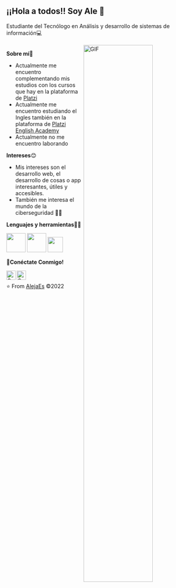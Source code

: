 <h2>¡¡Hola a todos!! Soy Ale 👋</h2>
Estudiante del Tecnólogo en Análisis y desarrollo de sistemas de información💻<br><br>
    <img align="right" width="60%"   alt="GIF" src="https://res.cloudinary.com/practicaldev/image/fetch/s--2bZIjPGC--/c_limit%2Cf_auto%2Cfl_progressive%2Cq_66%2Cw_880/https://dev-to-uploads.s3.amazonaws.com/i/d4tvukbt5mra37cvwklk.gif" />

**Sobre mí**👩
- Actualmente me encuentro complementando mis estudios con los cursos que hay en la plataforma de [Platzi](https://platzi.com "Platzi")
- Actualmente me encuentro estudiando el Ingles también en la plataforma de [Platzi English Academy](https://platzi.com/idioma-ingles/ "Platzi English Academy")
- Actualmente no me encuentro laborando

**Intereses**😊

- Mis intereses son el desarrollo web, el desarrollo de cosas o app interesantes, útiles y accesibles.
- También me interesa el mundo de la ciberseguridad 👩‍💻

**Lenguajes y herramientas**👩‍💻

<code><img height="50" src="https://upload.wikimedia.org/wikipedia/commons/thumb/6/61/HTML5_logo_and_wordmark.svg/1024px-HTML5_logo_and_wordmark.svg.png"></code>
<code><img height="50" src="https://upload.wikimedia.org/wikipedia/commons/thumb/d/d5/CSS3_logo_and_wordmark.svg/544px-CSS3_logo_and_wordmark.svg.png"></code>
<code><img height="40" src="https://e7.pngegg.com/pngimages/713/558/png-clipart-computer-icons-pro-git-github-logo-text-logo-thumbnail.png"></code>

🚀**Conéctate Conmigo!**

<a target="_blank" href="https://www.linkedin.com/in/alejandra-espinosa-jim%C3%A9nez-871b2255/">
  <img align="left" alt="Omar_BM" width="24px" src="https://cdn.jsdelivr.net/npm/simple-icons@v3/icons/linkedin.svg" />
</a>
<a target="_blank" href="https://www.instagram.com/maleja880629/">
  <img align="left" alt="Omar_BM" width="24px" src="https://cdn.jsdelivr.net/npm/simple-icons@v3/icons/instagram.svg" />
</a>
<br>

⭐️ From [AlejaEs](https://github.com/AlejaEs)  &copy;2022


